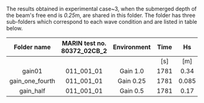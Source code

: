 The results obtained in experimental case~3, when the submerged depth of the beam's free end is *0.25*m, are shared in this folder. The folder has three sub-folders which correspond to each wave condition and are listed in table below.

|  Folder   name  | MARIN test no. 80372_02CB_2   | Environment | Time |   Hs  |  Tp  |  Dir. | gamma |
|:---------------:|:-----------------------------:|:-----------:|:----:|:-----:|:----:|:-----:|:-----:|
|                 |                               |             |  [s] |  [m]  |  [s] | [deg] |  [-]  |
|      gain01     |          011_001_01           |   Gain 1.0  | 1781 |  0.34 | 2.25 |  180  |  2.9  |
| gain_one_fourth |          011_001_01           |  Gain 0.25  | 1781 | 0.085 | 2.25 |  180  |  2.9  |
|    gain_half    |          011_001_01           |  Gain 0.5   | 1781 |  0.17 | 2.25 |  180  |  2.9  |
